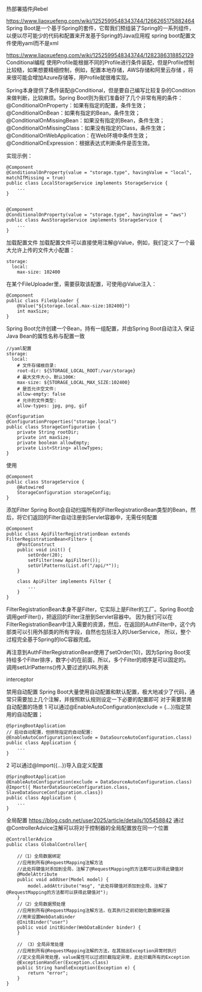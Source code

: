 
热部署插件jRebel


https://www.liaoxuefeng.com/wiki/1252599548343744/1266265175882464
Spring Boot是一个基于Spring的套件，它帮我们预组装了Spring的一系列组件，以便以尽可能少的代码和配置来开发基于Spring的Java应用程
spring boot配置文件使用yaml而不是xml


https://www.liaoxuefeng.com/wiki/1252599548343744/1282386318852129
Conditional编程
使用Profile能根据不同的Profile进行条件装配，但是Profile控制比较糙，如果想要精细控制，例如，配置本地存储，AWS存储和阿里云存储
，将来很可能会增加Azure存储等，用Profile就很难实现。

Spring本身提供了条件装配@Conditional，但是要自己编写比较复杂的Condition来做判断，比较麻烦。Spring Boot则为我们准备好了几个非常有用的条件：
@ConditionalOnProperty：如果有指定的配置，条件生效；
@ConditionalOnBean：如果有指定的Bean，条件生效；
@ConditionalOnMissingBean：如果没有指定的Bean，条件生效；
@ConditionalOnMissingClass：如果没有指定的Class，条件生效；
@ConditionalOnWebApplication：在Web环境中条件生效；
@ConditionalOnExpression：根据表达式判断条件是否生效。

实现示例：
```
@Component
@ConditionalOnProperty(value = "storage.type", havingValue = "local", matchIfMissing = true)
public class LocalStorageService implements StorageService {
    ...
}


@Component
@ConditionalOnProperty(value = "storage.type", havingValue = "aws")
public class AwsStorageService implements StorageService {
    ...
}
```

加载配置文件
加载配置文件可以直接使用注解@Value，例如，我们定义了一个最大允许上传的文件大小配置：
```
storage:
  local:
    max-size: 102400
```
在某个FileUploader里，需要获取该配置，可使用@Value注入：
```
@Component
public class FileUploader {
    @Value("${storage.local.max-size:102400}")
    int maxSize;
}
```
Spring Boot允许创建一个Bean，持有一组配置，并由Spring Boot自动注入
保证Java Bean的属性名称与配置一致
```
//yaml配置
storage:
  local:
    # 文件存储根目录:
    root-dir: ${STORAGE_LOCAL_ROOT:/var/storage}
    # 最大文件大小，默认100K:
    max-size: ${STORAGE_LOCAL_MAX_SIZE:102400}
    # 是否允许空文件:
    allow-empty: false
    # 允许的文件类型:
    allow-types: jpg, png, gif

@Configuration
@ConfigurationProperties("storage.local")
public class StorageConfiguration {
    private String rootDir;
    private int maxSize;
    private boolean allowEmpty;
    private List<String> allowTypes;
}
```
使用
```
@Component
public class StorageService {
    @Autowired
    StorageConfiguration storageConfig;
}
```


添加Filter
Spring Boot会自动扫描所有的FilterRegistrationBean类型的Bean，然后，将它们返回的Filter自动注册到Servlet容器中，无需任何配置
```
@Component
public class ApiFilterRegistrationBean extends FilterRegistrationBean<Filter> {
    @PostConstruct
    public void init() {
        setOrder(20);
        setFilter(new ApiFilter());
        setUrlPatterns(List.of("/api/*"));
    }

    class ApiFilter implements Filter {
        ...
    }
}
```
FilterRegistrationBean本身不是Filter，它实际上是Filter的工厂。Spring Boot会调用getFilter()，把返回的Filter注册到Servlet容器中。
因为我们可以在FilterRegistrationBean中注入需要的资源，然后，在返回的AuthFilter中，这个内部类可以引用外部类的所有字段，自然也包括注入的UserService，
所以，整个过程完全基于Spring的IoC容器完成。

再注意到AuthFilterRegistrationBean使用了setOrder(10)，因为Spring Boot支持给多个Filter排序，数字小的在前面，所以，多个Filter的顺序是可以固定的。
调用setUrlPatterns()传入要过滤的URL列表


interceptor



禁用自动配置
Spring Boot大量使用自动配置和默认配置，极大地减少了代码，通常只需要加上几个注解，并按照默认规则设定一下必要的配置即可
对于需要禁用自动配置的场景
1 可以通过@EnableAutoConfiguration(exclude = {...})指定禁用的自动配置；
```
@SpringBootApplication
// 启动自动配置，但排除指定的自动配置:
@EnableAutoConfiguration(exclude = DataSourceAutoConfiguration.class)
public class Application {
    ...
}
```
2 可以通过@Import({...})导入自定义配置
```
@SpringBootApplication
@EnableAutoConfiguration(exclude = DataSourceAutoConfiguration.class)
@Import({ MasterDataSourceConfiguration.class, SlaveDataSourceConfiguration.class})
public class Application {
    ...
}
```


全局配置 https://blog.csdn.net/user2025/article/details/105458842
通过@ControllerAdvice注解可以将对于控制器的全局配置放在同一个位置
```
@ControllerAdvice  
public class GlobalController{  
     
    //（1）全局数据绑定
    //应用到所有@RequestMapping注解方法  
    //此处将键值对添加到全局，注解了@RequestMapping的方法都可以获得此键值对  
    @ModelAttribute 
    public void addUser(Model model) {   
        model.addAttribute("msg", "此处将键值对添加到全局，注解了@RequestMapping的方法都可以获得此键值对");  
    }    
    //（2）全局数据预处理
    //应用到所有@RequestMapping注解方法，在其执行之前初始化数据绑定器  
    //用来设置WebDataBinder  
    @InitBinder("user")
    public void initBinder(WebDataBinder binder) {
    }    
    
    // （3）全局异常处理
    //应用到所有@RequestMapping注解的方法，在其抛出Exception异常时执行  
    //定义全局异常处理，value属性可以过滤拦截指定异常，此处拦截所有的Exception  
    @ExceptionHandler(Exception.class)    
    public String handleException(Exception e) {    
        return "error";
    }    
}  

```